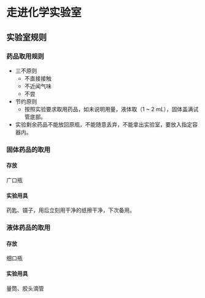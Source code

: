 # 走进化学实验室

## 实验室规则

### 药品取用规则

- 三不原则
  - 不直接接触
  - 不近闻气味
  - 不尝
- 节约原则
  - 按照实验要求取用药品，如未说明用量，液体取（$1$ ~ $2$ $mL$），固体盖满试管底部。
- 实验剩余药品不能放回原瓶，不能随意丢弃，不能拿出实验室，要放入指定容器内。

### 固体药品的取用

#### 存放

广口瓶

#### 实验用具

药匙、镊子，用后立刻用干净的纸擦干净，下次备用。

### 液体药品的取用

#### 存放

细口瓶

#### 实验用具

量筒、胶头滴管
